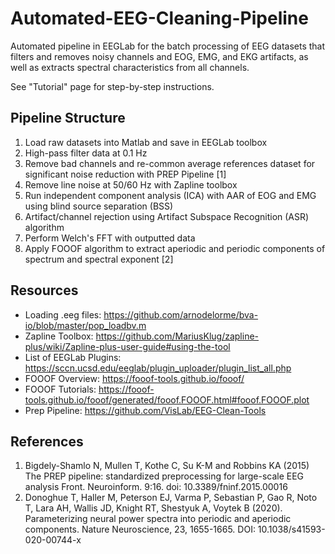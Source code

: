 # Automated-EEG-Cleaning-Pipeline
Automated pipeline in EEGLab for the batch processing of EEG datasets that filters and removes noisy channels and EOG, EMG, and EKG artifacts, as well as extracts spectral characteristics from all channels. 

See "Tutorial" page for step-by-step instructions. 

## Pipeline Structure 
1. Load raw datasets into Matlab and save in EEGLab toolbox​
2. High-pass filter data at 0.1 Hz​
3. Remove bad channels and re-common average references dataset for significant noise reduction with PREP Pipeline [1] ​
4. Remove line noise at 50/60 Hz with Zapline toolbox ​
5. Run independent component analysis (ICA) with AAR of EOG and EMG using blind source separation (BSS) ​
6. Artifact/channel rejection using Artifact Subspace Recognition (ASR) algorithm
7. Perform Welch's FFT with outputted data
8. Apply FOOOF algorithm to extract aperiodic and periodic components of spectrum and spectral exponent [2] 

## Resources
- Loading .eeg files:
https://github.com/arnodelorme/bva-io/blob/master/pop_loadbv.m 
- Zapline Toolbox:
https://github.com/MariusKlug/zapline-plus/wiki/Zapline-plus-user-guide#using-the-tool
- List of EEGLab Plugins:
https://sccn.ucsd.edu/eeglab/plugin_uploader/plugin_list_all.php
- FOOOF Overview: 
https://fooof-tools.github.io/fooof/
- FOOOF Tutorials:
https://fooof-tools.github.io/fooof/generated/fooof.FOOOF.html#fooof.FOOOF.plot
- Prep Pipeline: 
https://github.com/VisLab/EEG-Clean-Tools

## References
1. Bigdely-Shamlo N, Mullen T, Kothe C, Su K-M and Robbins KA (2015) The PREP pipeline: standardized preprocessing for large-scale EEG analysis Front. Neuroinform. 9:16. doi: 10.3389/fninf.2015.00016
2. Donoghue T, Haller M, Peterson EJ, Varma P, Sebastian P, Gao R, Noto T, Lara AH, Wallis JD, Knight RT, Shestyuk A, Voytek B (2020). Parameterizing neural power spectra into periodic and aperiodic components. Nature Neuroscience, 23, 1655-1665. DOI: 10.1038/s41593-020-00744-x
